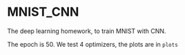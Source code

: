 # MNIST_CNN
The deep learning homework, to train MNIST with CNN.

The epoch is 50. We test 4 optimizers, the plots are in ``plots``
